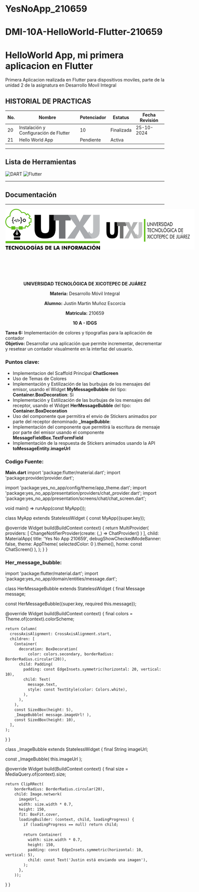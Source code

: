 # YesNoApp_210659

# DMI-10A-HelloWorld-Flutter-210659

# HelloWorld App, mi primera aplicacion en Flutter
Primera Aplicacion realizada en Flutter para dispositivos moviles, 
parte de la unidad 2 de la asignatura en Desarrollo Movil Integral

## HISTORIAL DE PRACTICAS
| **No.** | **Nombre**                                 | **Potenciador** | **Estatus**  | **Fecha Revisión** |
|---------|--------------------------------------------|-----------------|--------------|---------------------|
| 20      | Instalación y Configuración de Flutter     | 10              | Finalizada   | 25-10-2024          |
| 21      | Hello World App                            | Pendiente       | Activa       |                     |

---

## **Lista de Herramientas**

![DART](https://img.shields.io/badge/Dart-0175C2?style-for-the-badge&logo=dart&logoColor=white)
![Flutter](https://img.shields.io/badge/Flutter-02569B?style=for-the-badge&logo=flutter&logoColor=white)

---

## **Documentación**
---
<div style="display: flex; justify-content: space-between;">
    <img align="left" src="img/LOGO TIC (4).png?raw=true" alt="Logo 1" width="300"; />
    <img align="right" src="img/LOGO UTXJ PNG.png?raw=true" alt="Logo 2" width="300";/>
</div><br><br><br><br><br>

<div style="text-align: center;">
    <p><strong>UNIVERSIDAD TECNOLÓGICA DE XICOTEPEC DE JUÁREZ</strong></p>
    <p><strong>Materia:</strong> Desarrollo Móvil Integral</p>
    <p><strong>Alumno:</strong> Justin Martin Muñoz Escorcia</p>
    <p><strong>Matricula:</strong> 210659</p>
    <p><strong>10 A - IDGS</strong></p>
</div>

**Tarea 6:** Implementación de colores y tipografías para la aplicación de contador  
**Objetivo:** Desarrollar una aplicación que permite incrementar, decrementar y resetear un contador visualmente en la interfaz del usuario.

### Puntos clave:

- Implementacion del Scaffold Principal **ChatScreen**
- Uso de Temas de Colores
- Implementación y Estilización de las burbujas de los mensajes del emisor, usando el Widget **MyMessageBubble** del tipo: **Container.BoxDecoration**: Si
- Implementación y Estilización de las burbujas de los mensajes del receptor, usando el Widget **HerMessageBubble** del tipo: **Container.BoxDecoration**
- Uso del componente que permitira el envio de Stickers animados por parte del receptor denominado **_ImageBubble**:
- Implementación del componente que permitirá la escritura de mensaje por parte del emisor usando el componente **MessageFieldBox.TextFormField**
- Implementación de la respuesta de Stickers animados usando la API **toMessageEntity.imageUrl**

### **Codigo Fuente:**
**Main.dart**
import 'package:flutter/material.dart';
import 'package:provider/provider.dart';

import 'package:yes_no_app/config/theme/app_theme.dart';
import 'package:yes_no_app/presentation/providers/chat_provider.dart';
import 'package:yes_no_app/presentation/screens/chat/chat_screen.dart';

void main() => runApp(const MyApp());

class MyApp extends StatelessWidget {
  const MyApp({super.key});

  @override
  Widget build(BuildContext context) {
    return MultiProvider(
      providers: [
        ChangeNotifierProvider(create: (_) => ChatProvider() )
      ],
      child: MaterialApp(
        title: 'Yes No App 210659',
        debugShowCheckedModeBanner: false,
        theme: AppTheme( selectedColor: 0 ).theme(),
        home: const ChatScreen()
      ),
    );
  }
}

### **Her_message_bubble:**

import 'package:flutter/material.dart';
import 'package:yes_no_app/domain/entities/message.dart';

class HerMessageBubble extends StatelessWidget {
  final Message message;

  const HerMessageBubble({super.key, required this.message});

  @override
  Widget build(BuildContext context) {
    final colors = Theme.of(context).colorScheme;

    return Column(
      crossAxisAlignment: CrossAxisAlignment.start,
      children: [
        Container(
          decoration: BoxDecoration(
              color: colors.secondary, borderRadius: BorderRadius.circular(20)),
          child: Padding(
            padding: const EdgeInsets.symmetric(horizontal: 20, vertical: 10),
            child: Text(
              message.text,
              style: const TextStyle(color: Colors.white),
            ),
          ),
        ),
        const SizedBox(height: 5),
        _ImageBubble( message.imageUrl! ),
        const SizedBox(height: 10),
      ],
    );
  }
}

class _ImageBubble extends StatelessWidget {
  final String imageUrl;

  const _ImageBubble( this.imageUrl );

  @override
  Widget build(BuildContext context) {
    final size = MediaQuery.of(context).size;

    return ClipRRect(
        borderRadius: BorderRadius.circular(20),
        child: Image.network(
          imageUrl,
          width: size.width * 0.7,
          height: 150,
          fit: BoxFit.cover,
          loadingBuilder: (context, child, loadingProgress) {
            if (loadingProgress == null) return child;

            return Container(
              width: size.width * 0.7,
              height: 150,
              padding: const EdgeInsets.symmetric(horizontal: 10, vertical: 5),
              child: const Text('Justin está enviando una imagen'),
            );
          },
        ));
  }
}

